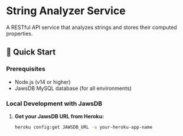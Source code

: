 # String Analyzer Service

A RESTful API service that analyzes strings and stores their computed properties.

## 🚀 Quick Start

### Prerequisites
- Node.js (v14 or higher)
- JawsDB MySQL database (for all environments)

### Local Development with JawsDB

1. **Get your JawsDB URL from Heroku:**
   ```bash
   heroku config:get JAWSDB_URL -a your-heroku-app-name
